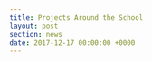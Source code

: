 ```yaml
---
title: Projects Around the School
layout: post
section: news
date: 2017-12-17 00:00:00 +0000
---
```

